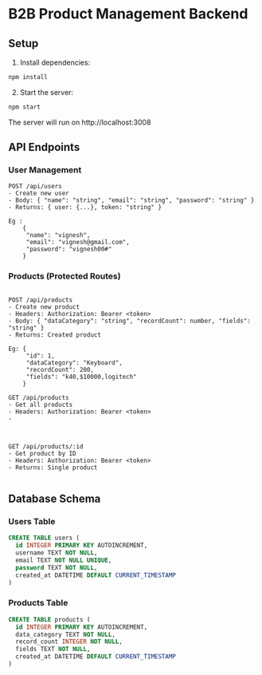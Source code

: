 # B2B Product Management Backend

## Setup

1. Install dependencies:
```bash
npm install
```

2. Start the server:
```bash
npm start
```

The server will run on http://localhost:3008

## API Endpoints

### User Management
```
POST /api/users
- Create new user
- Body: { "name": "string", "email": "string", "password": "string" }
- Returns: { user: {...}, token: "string" }

Eg :
    {
     "name": "vignesh",
     "email": "vignesh@gmail.com",
     "password": "vignesh00#"
    }
```


### Products (Protected Routes)
```

POST /api/products
- Create new product
- Headers: Authorization: Bearer <token>
- Body: { "dataCategory": "string", "recordCount": number, "fields": "string" }
- Returns: Created product

Eg: {
     "id": 1,
     "dataCategory": "Keyboard",
     "recordCount": 200,
     "fields": "k40,$10000,logitech"
    }

GET /api/products
- Get all products
- Headers: Authorization: Bearer <token>
- 


 
GET /api/products/:id
- Get product by ID
- Headers: Authorization: Bearer <token>
- Returns: Single product


```

## Database Schema

### Users Table
```sql
CREATE TABLE users (
  id INTEGER PRIMARY KEY AUTOINCREMENT,
  username TEXT NOT NULL,
  email TEXT NOT NULL UNIQUE,
  password TEXT NOT NULL,
  created_at DATETIME DEFAULT CURRENT_TIMESTAMP
)
```

### Products Table
```sql
CREATE TABLE products (
  id INTEGER PRIMARY KEY AUTOINCREMENT,
  data_category TEXT NOT NULL,
  record_count INTEGER NOT NULL,
  fields TEXT NOT NULL,
  created_at DATETIME DEFAULT CURRENT_TIMESTAMP
)
```